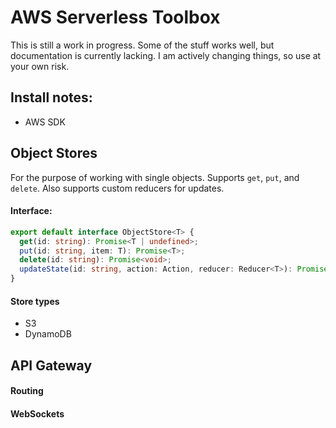 # AWS Serverless Toolbox

This is still a work in progress. Some of the stuff works well, but documentation is currently lacking. I am actively changing things, so use at your own risk.

## Install notes:

- AWS SDK

## Object Stores

For the purpose of working with single objects. Supports `get`, `put`, and `delete`. Also supports custom reducers for updates.

#### Interface:

```TypeScript
export default interface ObjectStore<T> {
  get(id: string): Promise<T | undefined>;
  put(id: string, item: T): Promise<T>;
  delete(id: string): Promise<void>;
  updateState(id: string, action: Action, reducer: Reducer<T>): Promise<T>;
}
```

#### Store types

- S3
- DynamoDB

## API Gateway

#### Routing

#### WebSockets
